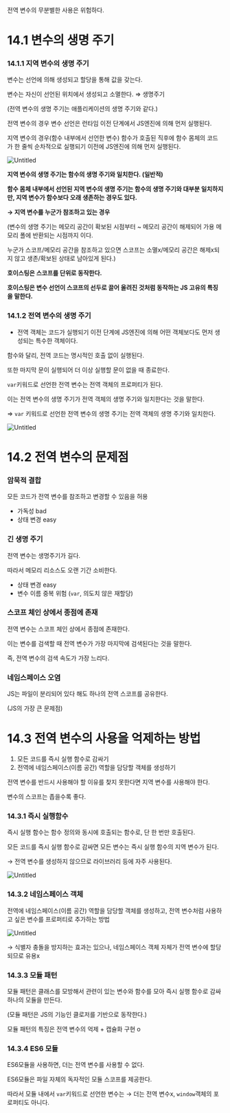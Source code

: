 
전역 변수의 무분별한 사용은 위험하다.

# 14.1 변수의 생명 주기

### 14.1.1 지역 변수의 생명 주기

변수는 선언에 의해 생성되고 할당을 통해 값을 갖는다.

변수는 자신이 선언된 위치에서 생성되고 소멸한다. ⇒ 생명주기

(전역 변수의 생명 주기는 애플리케이션의 생명 주기와 같다.)

전역 변수의 경우 변수 선언은 런타임 이전 단계에서 JS엔진에 의해 먼저 실행된다.

지역 변수의 경우(함수 내부에서 선언한 변수) 함수가 호출된 직후에 함수 몸체의 코드가 한 줄씩 순차적으로 실행되기 이전에 JS엔진에 의해 먼저 실행된다.

![Untitled](https://s3-us-west-2.amazonaws.com/secure.notion-static.com/cb4ffaa1-ab41-47e9-a43d-6e0e62a79467/Untitled.png)

**지역 변수의 생명 주기는 함수의 생명 주기와 일치한다. (일반적)**

**함수 몸체 내부에서 선언된 지역 변수의 생명 주기는 함수의 생명 주기와 대부분 일치하지만, 지역 변수가 함수보다 오래 생존하는 경우도 있다.**

**→ 지역 변수를 누군가 참조하고 있는 경우**

(변수의 생명 주기는 메모리 공간이 확보된 시점부터 ~ 메모리 공간이 해제되어 가용 메모리 폴에 반환되는 시점까지 이다.

누군가 스코프/메모리 공간을 참조하고 있으면 스코프는 소멸x/메모리 공간은 해제x되지 않고 생존/확보된 상태로 남아있게 된다.)

**호이스팅은 스코프를 단위로 동작한다.**

**호이스팅은 변수 선언이 스코프의 선두로 끌어 올려진 것처럼 동작하는 JS 고유의 특징을 말한다.**

### 14.1.2 전역 변수의 생명 주기

- 전역 객체는 코드가 실행되기 이전 단계에 JS엔진에 의해 어떤 객체보다도 먼저 생성되는 특수한 객체이다.

함수와 달리, 전역 코드는 명시적인 호출 없이 실행된다.

또한 마지막 문이 실행되어 더 이상 실행할 문이 없을 때 종료한다.

`var`키워드로 선언한 전역 변수는 전역 객체의 프로퍼티가 된다.

이는 전역 변수의 생명 주기가 전역 객체의 생명 주기와 일치한다는 것을 말한다.

⇒ `var` 키워드로 선언한 전역 변수의 생명 주기는 전역 객체의 생명 주기와 일치한다.

![Untitled](https://s3-us-west-2.amazonaws.com/secure.notion-static.com/218f564c-035c-4517-97be-479547146a1b/Untitled.png)

# 14.2 전역 변수의 문제점

### 암묵적 결합

모든 코드가 전역 변수를 참조하고 변경할 수 있음을 허용

- 가독성 bad
- 상태 변경 easy

### 긴 생명 주기

전역 변수는 생명주기가 길다.

따라서 메모리 리소스도 오랜 기간 소비한다.

- 상태 변경 easy
- 변수 이름 중복 위험 (`var`, 의도치 않은 재할당)

### 스코프 체인 상에서 종점에 존재

전역 변수는 스코프 체인 상에서 종점에 존재한다.

이는 변수를 검색할 때 전역 변수가 가장 마지막에 검색된다는 것을 말한다.

즉, 전역 변수의 검색 속도가 가장 느리다.

### 네임스페이스 오염

JS는 파일이 분리되어 있다 해도 하나의 전역 스코프를 공유한다.

(JS의 가장 큰 문제점)

# 14.3 전역 변수의 사용을 억제하는 방법

1. 모든 코드를 즉시 실행 함수로 감싸기
2. 전역에 네임스페이스(이름 공간) 역할을 담당할 객체를 생성하기

전역 변수를 반드시 사용해야 할 이유를 찾지 못한다면 지역 변수를 사용해야 한다.

변수의 스코프는 좁을수록 좋다.

### 14.3.1 즉시 실행함수

즉시 실행 함수는 함수 정의와 동시에 호출되는 함수로, 단 한 번만 호출된다.

모든 코드를 즉시 실행 함수로 감싸면 모든 변수는 즉시 실행 함수의 지역 변수가 된다.

→ 전역 변수를 생성하지 않으므로 라이브러리 등에 자주 사용된다.

![Untitled](https://s3-us-west-2.amazonaws.com/secure.notion-static.com/c8f2ce1c-36d4-4133-afac-38f5c18f448d/Untitled.png)

### 14.3.2 네임스페이스 객체

전역에 네임스페이스(이름 공간) 역할을 담당할 객체를 생성하고, 전역 변수처럼 사용하고 싶은 변수를 프로퍼티로 추가하는 방법

![Untitled](https://s3-us-west-2.amazonaws.com/secure.notion-static.com/7a4b9214-576c-48f5-a287-bb9d501d2808/Untitled.png)

→ 식별자 충돌을 방지하는 효과는 있으나, 네임스페이스 객체 자체가 전역 변수에 할당되므로 유용x

### 14.3.3 모듈 패턴

모듈 패턴은 클래스를 모방해서 관련이 있는 변수와 함수를 모아 즉시 실행 함수로 감싸 하나의 모듈을 만든다.

(모듈 패턴은 JS의 기능인 클로저를 기반으로 동작한다.)

모듈 패턴의 특징은 전역 변수의 억제 + 캡슐화 구현 o

### 14.3.4 ES6 모듈

ES6모듈을 사용하면, 더는 전역 변수를 사용할 수 없다.

ES6모듈은 파일 자체의 독자적인 모듈 스코프를 제공한다.

따라서 모듈 내에서 `var`키워드로 선언한 변수는 → 더는 전역 변수x, `window`객체의 포로퍼티도 아니다.